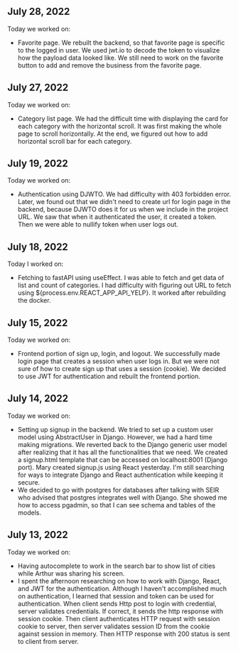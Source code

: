 ## July 28, 2022
Today we worked on:
* Favorite page.  We rebuilt the backend, so that favorite page is specific to the logged in user.  We used jwt.io to decode the token to visualize how the payload data looked like.  We still need to work on the favorite button to add and remove the business from the favorite page. 
  
## July 27, 2022
Today we worked on:
* Category list page.  We had the difficult time with displaying the card for each category with the horizontal scroll.  It was first making the whole page to scroll horizontally.  At the end, we figured out how to add horizontal scroll bar for each category. 
  

## July 19, 2022
Today we worked on:
* Authentication using DJWTO.  We had difficulty with 403 forbidden error.  Later, we found out that we didn't need to create url for login page in the backend, because DJWTO does it for us when we include in the project URL.  We saw that when it authenticated the user, it created a token.  Then we were able to nullify token when user logs out.  

## July 18, 2022
Today I worked on:
* Fetching to fastAPI using useEffect.  I was able to fetch and get data of list and count of categories.  I had difficulty with figuring out URL to fetch using ${process.env.REACT_APP_API_YELP}.  It worked after rebuilding the docker. 


## July 15, 2022
Today we worked on:
* Frontend portion of sign up, login, and logout. We successfully made login page that creates a session when user logs in.  But we were not sure of how to create sign up that uses a session (cookie).  We decided to use JWT for authentication and rebuilt the frontend portion. 

## July 14, 2022
Today we worked on:
* Setting up signup in the backend.  We tried to set up a custom user model using AbstractUser in Django.  However, we had a hard time making migrations.  We reverted back to the Django generic user model after realizing that it has all the functionalities that we need.  We created a signup.html template that can be accessed on localhost:8001 (Django port).  Mary created signup.js using React yesterday.  I'm still searching for ways to integrate Django and React authentication while keeping it secure.
* We decided to go with postgres for databases after talking with SEIR who advised that postgres integrates well with Django.  She showed me how to access pgadmin, so that I can see schema and tables of the models.      

## July 13, 2022
Today we worked on:
* Having autocomplete to work in the search bar to show list of cities while Arthur was sharing his screen.  
* I spent the afternoon researching on how to work with Django, React, and JWT for the authentication.  Although I haven't accomplished much on authentication, I learned that session and token can be used for authentication.  When client sends Http post to login with credential, server validates credentials.  If correct, it sends the http response with session cookie.  Then client authenticates HTTP request with session cookie to server, then server validates session ID from the cookie against session in memory.  Then HTTP response with 200 status is sent to client from server.  



